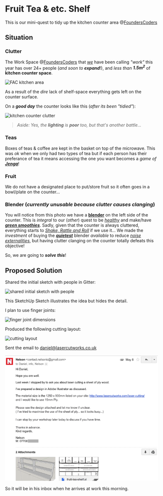 # Fruit Tea & etc. Shelf

This is our mini-quest to tidy up the kitchen counter area @[FoundersCoders](http://foundersandcoders.org/)

## Situation

### Clutter

The Work Space @[FoundersCoders](http://foundersandcoders.org) that [*we*](https://github.com/dwyl) have been calling *"work"* this year
has over 24+ people (*and soon to* ***expand***!), and *less than* ***1.5m<sup>2</sup>*** of **kitchen counter space**.

![FAC kitchen area](http://i.imgur.com/GMXYohn.jpg)

As a result of the *dire* lack of shelf-space everything gets left on the
counter surface.

On a ***good day*** the counter looks like this (*after its been "tidied"*):

![kitchen counter clutter](http://i.imgur.com/DwVqzle.jpg)

> *Aside: Yes, the* ***lighting*** *is* ***poor*** *too, but that's another battle...*

### Teas

Boxes of teas & coffee are kept in the basket on top of the microwave. This was *ok* when we only had two types of tea but if each person has their preferance of tea it means accessing the one you want becomes a *game of* [***Jenga***](https://youtu.be/4w5kvC-zngY?t=4m33s)!

### Fruit

We do not have a designated place to put/store fruit so it often goes in a bowl/plate on the counter...


### Blender (*currently unusable because clutter causes clanging*)

You will notice from this photo we have a [**blender**](https://www.vitamix.com/Commercial/Products/Beverage-Blenders/The-Quiet-One) on the left side of the counter. This is *integral* to our (*other*) quest to be [*healthy*](https://github.com/nelsonic/health) and make/have [***green smoothies***](https://github.com/nelsonic/health/issues/3). Sadly,
given that the counter is always cluttered, everything starts to [*Shake, Rattle and Roll*](https://youtu.be/8B7xr_EjbzE) if we use it... We made the *investment* of buying the
[***quietest***](https://youtu.be/LazfnLAVKTA?t=3s) blender *available* to reduce
[*noise externalities*](http://www.econlife.com/noise-pollution-creates-negative-externalities/), but having clutter clanging on the counter totally defeats this objective!

So, we are going to ***solve this***!

## Proposed Solution

Shared the initial sketch with people in Gitter:

![shared initial sketch with people](http://i.imgur.com/vOL1bDN.png)

This SketchUp Sketch illustrates the idea but hides the detail.

I plan to use finger joints:

![finger joint dimensions](http://i.imgur.com/t9nqvfp.png)

Produced the following cutting layout:

![cutting layout](https://raw.githubusercontent.com/nelsonic/fruit-tea-shelf/master/complete-sheet-for-cutting.png)

Sent the email to daniel@lasercutworks.co.uk

![email to lasercutworks](https://raw.githubusercontent.com/nelsonic/fruit-tea-shelf/master/email-to-lasercutworks.png)

So it will be in his inbox when he arrives at work this morning.
